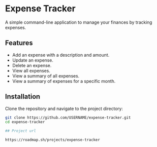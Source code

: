 # Expense Tracker

A simple command-line application to manage your finances by tracking expenses.

## Features

- Add an expense with a description and amount.
- Update an expense.
- Delete an expense.
- View all expenses.
- View a summary of all expenses.
- View a summary of expenses for a specific month.

## Installation

Clone the repository and navigate to the project directory:

```bash
git clone https://github.com/USERNAME/expense-tracker.git
cd expense-tracker

## Project url

https://roadmap.sh/projects/expense-tracker
